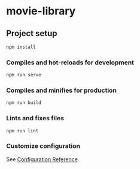 # movie-library

## Project setup

```cmd
npm install
```

### Compiles and hot-reloads for development

```cmd
npm run serve
```

### Compiles and minifies for production

```cmd
npm run build
```

### Lints and fixes files

```cmd
npm run lint
```

### Customize configuration

See [Configuration Reference](https://cli.vuejs.org/config/).

